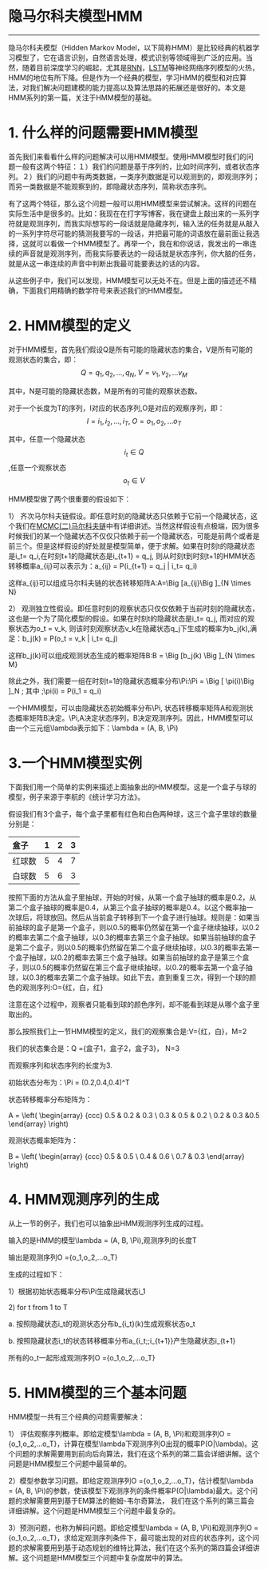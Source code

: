 # 隐马尔科夫模型HMM

---

隐马尔科夫模型（Hidden Markov Model，以下简称HMM）是比较经典的机器学习模型了，它在语言识别，自然语言处理，模式识别等领域得到广泛的应用。当然，随着目前深度学习的崛起，尤其是[RNN](/dl/rnn/rnn.md)，[LSTM](/dl/rnn/lstm.md)等神经网络序列模型的火热，HMM的地位有所下降。但是作为一个经典的模型，学习HMM的模型和对应算法，对我们解决问题建模的能力提高以及算法思路的拓展还是很好的。本文是HMM系列的第一篇，关注于HMM模型的基础。

# 1. 什么样的问题需要HMM模型

首先我们来看看什么样的问题解决可以用HMM模型。使用HMM模型时我们的问题一般有这两个特征：１）我们的问题是基于序列的，比如时间序列，或者状态序列。２）我们的问题中有两类数据，一类序列数据是可以观测到的，即观测序列；而另一类数据是不能观察到的，即隐藏状态序列，简称状态序列。

有了这两个特征，那么这个问题一般可以用HMM模型来尝试解决。这样的问题在实际生活中是很多的。比如：我现在在打字写博客，我在键盘上敲出来的一系列字符就是观测序列，而我实际想写的一段话就是隐藏序列，输入法的任务就是从敲入的一系列字符尽可能的猜测我要写的一段话，并把最可能的词语放在最前面让我选择，这就可以看做一个HMM模型了。再举一个，我在和你说话，我发出的一串连续的声音就是观测序列，而我实际要表达的一段话就是状态序列，你大脑的任务，就是从这一串连续的声音中判断出我最可能要表达的话的内容。

从这些例子中，我们可以发现，HMM模型可以无处不在。但是上面的描述还不精确，下面我们用精确的数学符号来表述我们的HMM模型。

# 2. HMM模型的定义

对于HMM模型，首先我们假设Q是所有可能的隐藏状态的集合，V是所有可能的观测状态的集合，即：$$Q = {q_1,q_2,...,q_N}, \; V ={v_1,v_2,...v_M}$$

其中，N是可能的隐藏状态数，M是所有的可能的观察状态数。

对于一个长度为T的序列，I对应的状态序列,O是对应的观察序列，即：$$I = {i_1,i_2,...,i_T}, \; O ={o_1,o_2,...o_T}$$

其中，任意一个隐藏状态$$i_t \in Q$$,任意一个观察状态$$o_t \in V$$

HMM模型做了两个很重要的假设如下：

1） 齐次马尔科夫链假设。即任意时刻的隐藏状态只依赖于它前一个隐藏状态，这个我们在[MCMC\(二\)马尔科夫链](http://www.cnblogs.com/pinard/p/6632399.html)中有详细讲述。当然这样假设有点极端，因为很多时候我们的某一个隐藏状态不仅仅只依赖于前一个隐藏状态，可能是前两个或者是前三个。但是这样假设的好处就是模型简单，便于求解。如果在时刻t的隐藏状态是i\_t= q\_i,在时刻t+1的隐藏状态是i\_{t+1} = q\_j, 则从时刻t到时刻t+1的HMM状态转移概率a\_{ij}可以表示为：a\_{ij} = P\(i\_{t+1} = q\_j \| i\_t= q\_i\)

这样a\_{ij}可以组成马尔科夫链的状态转移矩阵A:A=\Big \[a\_{ij}\Big \]\_{N \times N}

2） 观测独立性假设。即任意时刻的观察状态只仅仅依赖于当前时刻的隐藏状态，这也是一个为了简化模型的假设。如果在时刻t的隐藏状态是i\_t= q\_j, 而对应的观察状态为o\_t = v\_k, 则该时刻观察状态v\_k在隐藏状态q\_j下生成的概率为b\_j\(k\),满足：b\_j\(k\) = P\(o\_t = v\_k \| i\_t= q\_j\)

这样b\_j\(k\)可以组成观测状态生成的概率矩阵B:B = \Big \[b\_j\(k\) \Big \]\_{N \times M}

除此之外，我们需要一组在时刻t=1的隐藏状态概率分布\Pi:\Pi = \Big \[ \pi\(i\)\Big \]\_N \; 其中 \;\pi\(i\) = P\(i\_1 = q\_i\)

一个HMM模型，可以由隐藏状态初始概率分布\Pi, 状态转移概率矩阵A和观测状态概率矩阵B决定。\Pi,A决定状态序列，B决定观测序列。因此，HMM模型可以由一个三元组\lambda表示如下：\lambda = \(A, B, \Pi\)

# 3.一个HMM模型实例

下面我们用一个简单的实例来描述上面抽象出的HMM模型。这是一个盒子与球的模型，例子来源于李航的《统计学习方法》。

假设我们有3个盒子，每个盒子里都有红色和白色两种球，这三个盒子里球的数量分别是：

| 盒子 | 1 | 2 | 3 |
| :--- | :--- | :--- | :--- |
| 红球数 | 5 | 4 | 7 |
| 白球数 | 5 | 6 | 3 |

按照下面的方法从盒子里抽球，开始的时候，从第一个盒子抽球的概率是0.2，从第二个盒子抽球的概率是0.4，从第三个盒子抽球的概率是0.4。以这个概率抽一次球后，将球放回。然后从当前盒子转移到下一个盒子进行抽球。规则是：如果当前抽球的盒子是第一个盒子，则以0.5的概率仍然留在第一个盒子继续抽球，以0.2的概率去第二个盒子抽球，以0.3的概率去第三个盒子抽球。如果当前抽球的盒子是第二个盒子，则以0.5的概率仍然留在第二个盒子继续抽球，以0.3的概率去第一个盒子抽球，以0.2的概率去第三个盒子抽球。如果当前抽球的盒子是第三个盒子，则以0.5的概率仍然留在第三个盒子继续抽球，以0.2的概率去第一个盒子抽球，以0.3的概率去第二个盒子抽球。如此下去，直到重复三次，得到一个球的颜色的观测序列:O={红，白，红}

注意在这个过程中，观察者只能看到球的颜色序列，却不能看到球是从哪个盒子里取出的。

那么按照我们上一节HMM模型的定义，我们的观察集合是:V={红，白}，M=2

我们的状态集合是：Q ={盒子1，盒子2，盒子3}， N=3

而观察序列和状态序列的长度为3.

初始状态分布为：\Pi = \(0.2,0.4,0.4\)^T

状态转移概率分布矩阵为：

A = \left\( \begin{array} {ccc} 0.5 & 0.2 & 0.3 \ 0.3 & 0.5 & 0.2 \ 0.2 & 0.3 &0.5 \end{array} \right\)

观测状态概率矩阵为：

B = \left\( \begin{array} {ccc} 0.5 & 0.5 \ 0.4 & 0.6 \ 0.7 & 0.3 \end{array} \right\)

# 4. HMM观测序列的生成

从上一节的例子，我们也可以抽象出HMM观测序列生成的过程。

输入的是HMM的模型\lambda = \(A, B, \Pi\),观测序列的长度T

输出是观测序列O ={o\_1,o\_2,...o\_T}

生成的过程如下：

1）根据初始状态概率分布\Pi生成隐藏状态i\_1

2\) for t from 1 to T

a. 按照隐藏状态i\_t的观测状态分布b\_{i\_t}\(k\)生成观察状态o\_t

b. 按照隐藏状态i\_t的状态转移概率分布a\_{i\_t\;\;i\_{t+1}}产生隐藏状态i\_{t+1}

所有的o\_t一起形成观测序列O ={o\_1,o\_2,...o\_T}

# 5. HMM模型的三个基本问题

HMM模型一共有三个经典的问题需要解决：

1） 评估观察序列概率。即给定模型\lambda = \(A, B, \Pi\)和观测序列O ={o\_1,o\_2,...o\_T}，计算在模型\lambda下观测序列O出现的概率P\(O\|\lambda\)。这个问题的求解需要用到前向后向算法，我们在这个系列的第二篇会详细讲解。这个问题是HMM模型三个问题中最简单的。

2）模型参数学习问题。即给定观测序列O ={o\_1,o\_2,...o\_T}，估计模型\lambda = \(A, B, \Pi\)的参数，使该模型下观测序列的条件概率P\(O\|\lambda\)最大。这个问题的求解需要用到基于EM算法的鲍姆-韦尔奇算法， 我们在这个系列的第三篇会详细讲解。这个问题是HMM模型三个问题中最复杂的。

3）预测问题，也称为解码问题。即给定模型\lambda = \(A, B, \Pi\)和观测序列O ={o\_1,o\_2,...o\_T}，求给定观测序列条件下，最可能出现的对应的状态序列，这个问题的求解需要用到基于动态规划的维特比算法，我们在这个系列的第四篇会详细讲解。这个问题是HMM模型三个问题中复杂度居中的算法。


